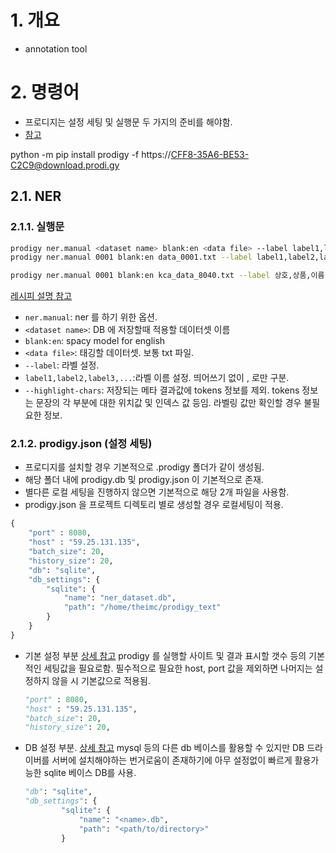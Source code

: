 # 1. 개요

- annotation tool

# 2. 명령어

- 프로디지는 설정 세팅 및 실행문 두 가지의 준비를 해야함.
- [참고](https://prodi.gy/docs/)

python -m pip install prodigy -f https://CFF8-35A6-BE53-C2C9@download.prodi.gy

## 2.1. NER

### 2.1.1. 실행문

```bash
prodigy ner.manual <dataset name> blank:en <data file> --label label1,label2,label3,... --highlight-chars
prodigy ner.manual 0001 blank:en data_0001.txt --label label1,label2,label3 --highlight-chars
```

```bash
prodigy ner.manual 0001 blank:en kca_data_8040.txt --label 상호,상품,이름,주소,계좌번호,주민등록번호,전화번호,사업자등록번호 --highlight-chars
```



[레시피 설명 참고](https://prodi.gy/docs/recipes#ner)

- `ner.manual`: ner 를 하기 위한 옵션.
- `<dataset name>`: DB 에 저장할때 적용할 데이터셋 이름
- `blank:en`: spacy model for english
- `<data file>`: 태깅할 데이터셋. 보통 txt 파일.
- `--label`: 라벨 설정.
- `label1,label2,label3,...`:라벨 이름 설정. 띄어쓰기 없이 , 로만 구분.
- `--highlight-chars`: 저장되는 메타 결과값에 tokens 정보를 제외.
  tokens 정보는 문장의 각 부분에 대한 위치값 및 인덱스 값 등임.
  라벨링 값만 확인할 경우 불필요한 정보.

### 2.1.2. prodigy.json (설정 세팅)



- 프로디지를 설치할 경우 기본적으로 .prodigy 폴더가 같이 생성됨.
- 해당 폴더 내에 prodigy.db 및 prodigy.json 이 기본적으로 존재.
- 별다른 로컬 세팅을 진행하지 않으면 기본적으로 해당 2개 파일을 사용함.
- prodigy.json 을 프로젝트 디렉토리 별로 생성할 경우 로컬세팅이 적용.

```python
{
    "port" : 8080,
    "host" : "59.25.131.135",
    "batch_size": 20,
    "history_size": 20,
    "db": "sqlite",
    "db_settings": {
        "sqlite": {
            "name": "ner_dataset.db",
            "path": "/home/theimc/prodigy_text"
        }
    }
}
```

- 기본 설정 부분
  [상세 참고](https://prodi.gy/docs/install#config)
  prodigy 를 실행할 사이트 및 결과 표시할 갯수 등의 기본적인 세팅값을 필요로함. 필수적으로 필요한 host, port 값을 제외하면 나머지는 설정하지 않을 시 기본값으로 적용됨.

  ```python
  "port" : 8080,
  "host" : "59.25.131.135",
  "batch_size": 20,
  "history_size": 20,
  ```

  

- DB 설정 부분.
  [상세 참고](https://prodi.gy/docs/api-database)
  mysql 등의 다른 db 베이스를 활용할 수 있지만 DB 드라이버를 서버에 설치해야하는 번거로움이 존재하기에 아무 설정없이 빠르게 활용가능한 sqlite 베이스 DB를 사용.

  ```python
  "db": "sqlite",
  "db_settings": {
          "sqlite": {
              "name": "<name>.db",
              "path": "<path/to/directory>"
          }
  ```


